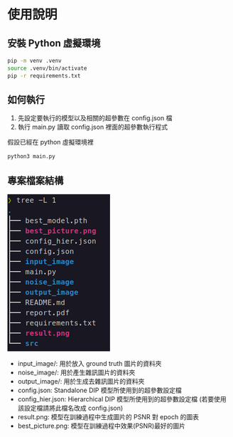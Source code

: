 # 使用說明
## 安裝 Python 虛擬環境
```bash
pip -m venv .venv
source .venv/bin/activate
pip -r requirements.txt
```
## 如何執行
1. 先設定要執行的模型以及相關的超參數在 config.json 檔
2. 執行 main.py 讀取 config.json 裡面的超參數執行程式

假設已經在 python 虛擬環境裡
```bash
python3 main.py
```

## 專案檔案結構
![filestructure](./filestructure.png)

* input_image/: 用於放入 ground truth 圖片的資料夾
* noise_image/: 用於產生雜訊圖片的資料夾
* output_image/: 用於生成去雜訊圖片的資料夾
* config.json: Standalone DIP 模型所使用到的超參數設定檔
* config_hier.json: Hierarchical DIP 模型所使用到的超參數設定檔 (若要使用該設定檔請將此檔名改成 config.json)
* result.png: 模型在訓練過程中生成圖片的 PSNR 對 epoch 的圖表
* best_picture.png: 模型在訓練過程中效果(PSNR)最好的圖片
